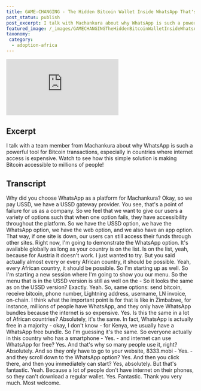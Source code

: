 ```yaml
---
title: GAME-CHANGING - The Hidden Bitcoin Wallet Inside WhatsApp That's Silently Banking Africa
post_status: publish
post_excerpt: I talk with Machankura about why WhatsApp is such a powerful tool for Bitcoin transactions.
featured_image: /_images/GAMECHANGINGTheHiddenBitcoinWalletInsideWhatsAppThatsSilentlyBankingAfrica.jpg
taxonomy:
 category:
  - adoption-africa
---
```


<iframe src="https://player.vimeo.com/video/1042968461?badge=0&amp;autopause=0&amp;player_id=0&amp;app_id=58479" frameborder="0" allow="autoplay; fullscreen; picture-in-picture; clipboard-write; encrypted-media" title="GAME-CHANGING: The Hidden Bitcoin Wallet Inside WhatsApp That&#039;s Silently Banking Africa!"></iframe>

<div style="margin-bottom:30px;"></div>

## Excerpt

I talk with a team member from Machankura about why WhatsApp is such a powerful tool for Bitcoin transactions, especially in countries where internet access is expensive. Watch to see how this simple solution is making Bitcoin accessible to millions of people!

## Transcript

Why did you choose WhatsApp as a platform for Machankura? Okay, so we pay USSD, we have a USSD gateway provider. You see, that's a point of failure for us as a company. So we feel that we want to give our users a variety of options such that when one option fails, they have accessibility throughout the platform. So we have the USSD option, we have the WhatsApp option, we have the web option, and we also have an app option. That way, if one site is down, our users can still access their funds through other sites. Right now, I'm going to demonstrate the WhatsApp option. It's available globally as long as your country is on the list. Is on the list, yeah, because for Austria it doesn't work. I just wanted to try. But you said actually almost every or every African country, it should be possible. Yeah, every African country, it should be possible. So I'm starting up as well. So I'm starting a new session where I'm going to show you our menu. So the menu that is in the USSD version is still as well on the - So it looks the same as on the USSD version? Exactly. Yeah. So, same options: send bitcoin, receive bitcoin, phone number, Lightning address, username, LN invoice, on-chain. I think what the important point is for that is like in Zimbabwe, for instance, millions of people have WhatsApp, and they only have WhatsApp bundles because the internet is so expensive. Yes. Is this the same in a lot of African countries? Absolutely, it's the same. In fact, WhatsApp is actually free in a majority - okay, I don't know - for Kenya, we usually have a WhatsApp free bundle. So I'm guessing it's the same. So everyone actually in this country who has a smartphone - Yes. - and internet can use WhatsApp for free? Yes. And that's why so many people use it, right? Absolutely. And so they only have to go to your website, 8333.mobi - Yes. -and they scroll down to the WhatsApp option? Yes. And then you click there, and then you immediately can start? Yes, absolutely. But that's fantastic. Yeah. Because a lot of people don't have internet on their phones, so they can't download a regular wallet. Yes. Fantastic. Thank you very much. Most welcome.